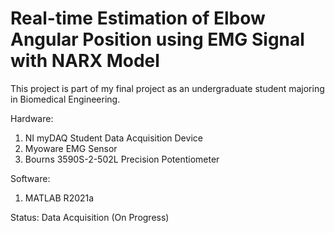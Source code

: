 # Real-time Estimation of Elbow Angular Position using EMG Signal with NARX Model

This project is part of my final project as an undergraduate student majoring in Biomedical Engineering.

Hardware:
1. NI myDAQ Student Data Acquisition Device
2. Myoware EMG Sensor
3. Bourns 3590S-2-502L Precision Potentiometer

Software:
1. MATLAB R2021a

Status: Data Acquisition (On Progress)
